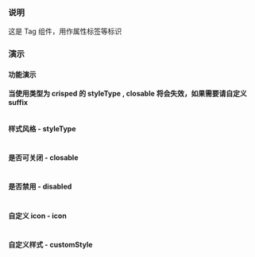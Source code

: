 ### 说明

这是 Tag 组件，用作属性标签等标识

### 演示

#### 功能演示

<strong> 当使用类型为 crisped 的 styleType , closable 将会失效，如果需要请自定义 suffix</strong>

```js {"codepath": "tag.jsx"}
```

#### 样式风格 - styleType

```js {"codepath": "tag-styleType.jsx"}
```

#### 是否可关闭 - closable

```js {"codepath": "tag-closable.jsx"}
```

#### 是否禁用 - disabled

```js {"codepath": "tag-disabled.jsx"}
```

#### 自定义 icon - icon

```js {"codepath": "tag-icon.jsx"}
```

#### 自定义样式 - customStyle

```js {"codepath": "tag-customStyle.jsx"}
```
